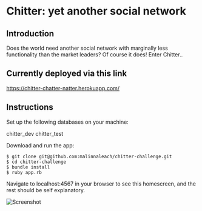 # Chitter: yet another social network

Introduction
-------
Does the world need another social network with marginally less functionality than the market leaders?  Of course it does!  Enter Chitter..


Currently deployed via this link
-------
https://chitter-chatter-natter.herokuapp.com/


Instructions
----
Set up the following databases on your machine:

chitter_dev
chitter_test


Download and run the app:
```
$ git clone git@github.com:malinnaleach/chitter-challenge.git
$ cd chitter-challenge
$ bundle install
$ ruby app.rb
```

Navigate to localhost:4567 in your browser to see this homescreen, and the rest should be self explanatory.

![Screenshot](https://www.dropbox.com/s/bpigp2gnv9mer42/Screen%20Shot%202016-10-23%20at%2020.21.38.png?raw=1)
